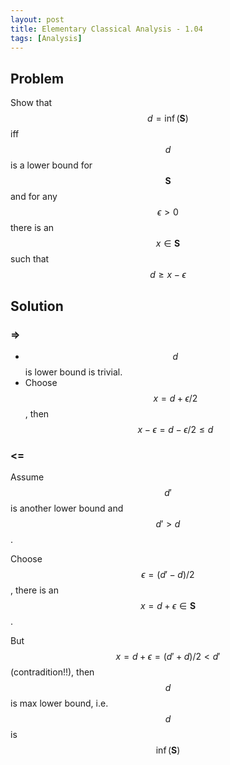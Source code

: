 ```yaml
---
layout: post
title: Elementary Classical Analysis - 1.04
tags: [Analysis]
---
```

## Problem

Show that $$d = \inf(\mathbf{S})$$ iff $$d$$ is a lower bound for $$\mathbf{S}$$ and for any $$\epsilon > 0$$ there is an $$x \in \mathbf{S}$$ such that $$d \geq x-\epsilon$$

## Solution

### => 
 
+ $$d$$ is lower bound is trivial.
+ Choose $$x = d + \epsilon/2$$, then $$x-\epsilon = d-\epsilon/2 \leq d$$

### <=  

Assume $$d'$$ is another lower bound and $$d' > d$$.

Choose $$\epsilon = (d'-d)/2$$, there is an $$x = d+\epsilon \in \mathbf{S}$$.

But $$x = d+\epsilon = (d'+d)/2 < d'$$ (contradition!!), then $$d$$ is max lower bound, i.e. $$d$$ is $$\inf(\mathbf{S})$$